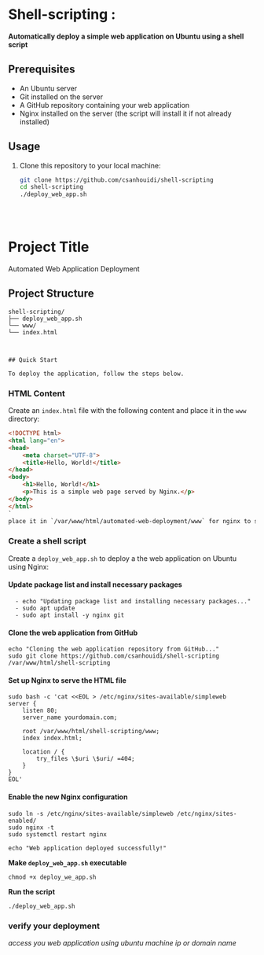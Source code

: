 # Shell-scripting :

**Automatically deploy a simple web application on Ubuntu using a shell script**

## Prerequisites
- An Ubuntu server
- Git installed on the server
- A GitHub repository containing your web application
- Nginx installed on the server (the script will install it if not already installed)

## Usage
1. Clone this repository to your local machine:

   ```bash
   git clone https://github.com/csanhouidi/shell-scripting
   cd shell-scripting
   ./deploy_web_app.sh


                                
# Project Title

Automated Web Application Deployment

## Project Structure

```
shell-scripting/
├── deploy_web_app.sh
└── www/
└── index.html



## Quick Start

To deploy the application, follow the steps below.
```
### HTML Content

Create an `index.html` file with the following content and place it in the `www` directory:

```html
<!DOCTYPE html>
<html lang="en">
<head>
    <meta charset="UTF-8">
    <title>Hello, World!</title>
</head>
<body>
    <h1>Hello, World!</h1>
    <p>This is a simple web page served by Nginx.</p>
</body>
</html>
`
place it in `/var/www/html/automated-web-deployment/www` for nginx to serve it
```

### Create a shell script

Create a `deploy_web_app.sh` to deploy a the web application on Ubuntu using Nginx:

#### Update package list and install necessary packages
``` #!/bin/bash
  - echo "Updating package list and installing necessary packages..."  
  - sudo apt update
  - sudo apt install -y nginx git
```
#### Clone the web application from GitHub
```
echo "Cloning the web application repository from GitHub..."
sudo git clone https://github.com/csanhouidi/shell-scripting /var/www/html/shell-scripting
```
#### Set up Nginx to serve the HTML file
```echo "Setting up Nginx to serve the HTML file..."
sudo bash -c 'cat <<EOL > /etc/nginx/sites-available/simpleweb
server {
    listen 80;
    server_name yourdomain.com;

    root /var/www/html/shell-scripting/www;
    index index.html;

    location / {
        try_files \$uri \$uri/ =404;
    }
}
EOL'
```
#### Enable the new Nginx configuration
```echo "Enabling the new Nginx configuration..."
sudo ln -s /etc/nginx/sites-available/simpleweb /etc/nginx/sites-enabled/
sudo nginx -t
sudo systemctl restart nginx

echo "Web application deployed successfully!"
```
**Make `deploy_web_app.sh` executable**

```
chmod +x deploy_we_app.sh
```
**Run the script**

```
./deploy_web_app.sh
```

### **verify your deployment**

*access you web application using ubuntu machine ip or domain name*
